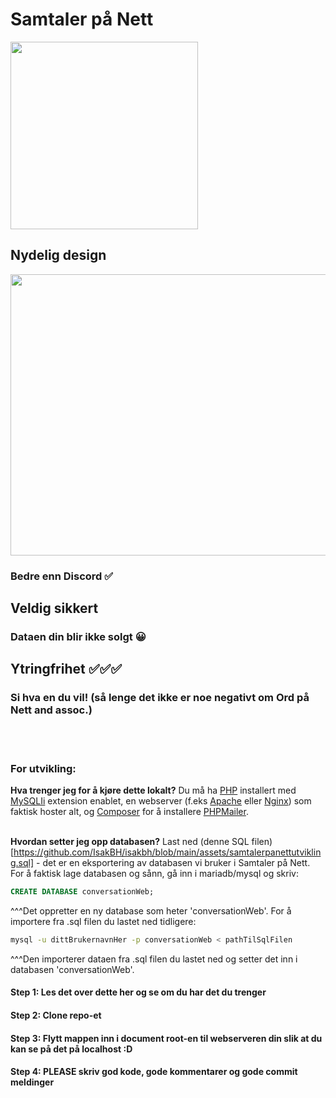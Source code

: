 
# Samtaler på Nett
<img src="https://github.com/user-attachments/assets/ce1fb91e-5326-441f-ad19-29a8d6192546" width="300" height="300">

## Nydelig design

<img src="https://github.com/user-attachments/assets/527c6362-8ad5-40d2-9b1b-11c3fd0b15a2" width="800" height="450">

### Bedre enn Discord ✅

## Veldig sikkert
### Dataen din blir ikke solgt 😀
<!--(her skal det være et bilde av et eller annet... sikkert noe som det i Ord på Nett readme-en, for eksempel den låsen)-->

## Ytringfrihet ✅✅✅
### Si hva en du vil! (så lenge det ikke er noe negativt om Ord på Nett and assoc.)
<!--(her skal det være et bilde av en mann som snakker eller noe, idk)-->

<br> <br>

### For utvikling:
**Hva trenger jeg for å kjøre dette lokalt?**
Du må ha [PHP](https://www.php.net) installert med [MySQLIi](https://www.php.net/manual/en/mysqli.installation.php) extension enablet, en webserver (f.eks [Apache](https://httpd.apache.org/) eller [Nginx](https://nginx.org)) som faktisk hoster alt, og [Composer](https://getcomposer.org) for å installere [PHPMailer](https://github.com/PHPMailer/PHPMailer).
<br> <br>

**Hvordan setter jeg opp databasen?** Last ned (denne SQL filen)[https://github.com/IsakBH/isakbh/blob/main/assets/samtalerpanettutvikling.sql] - det er en eksportering av databasen vi bruker i Samtaler på Nett. For å faktisk lage databasen og sånn, gå inn i mariadb/mysql og skriv:
```sql
CREATE DATABASE conversationWeb;
```
^^^Det oppretter en ny database som heter 'conversationWeb'.
For å importere fra .sql filen du lastet ned tidligere:
```bash
mysql -u dittBrukernavnHer -p conversationWeb < pathTilSqlFilen
```
^^^Den importerer dataen fra .sql filen du lastet ned og setter det inn i databasen 'conversationWeb'.


#### Step 1: Les det over dette her og se om du har det du trenger
#### Step 2: Clone repo-et
#### Step 3: Flytt mappen inn i document root-en til webserveren din slik at du kan se på det på localhost :D
#### Step 4: PLEASE skriv god kode, gode kommentarer og gode commit meldinger
